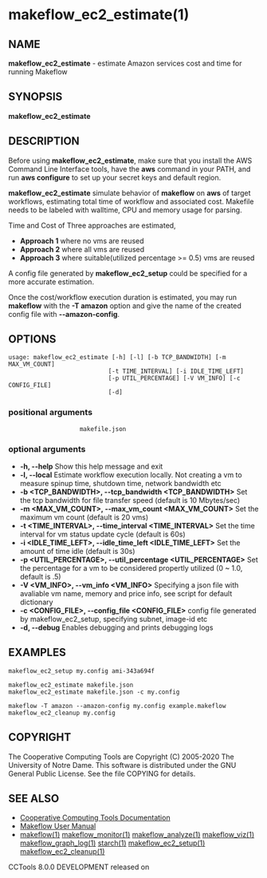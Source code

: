 






















# makeflow_ec2_estimate(1)

## NAME
**makeflow_ec2_estimate** - estimate Amazon services cost and time for running Makeflow

## SYNOPSIS
****makeflow_ec2_estimate <makefile>****

## DESCRIPTION

Before using **makeflow_ec2_estimate**, make sure that you install the AWS Command
Line Interface tools, have the **aws** command in your PATH,
and run **aws configure** to set up your secret keys and default region.

**makeflow_ec2_estimate** simulate behavior of **makeflow** on **aws** of target workflows, estimating total time of workflow and associated cost. Makefile needs to be labeled with walltime, CPU and memory usage for parsing.

Time and Cost of Three approaches are estimated,
- **Approach 1** where no vms are reused
- **Approach 2** where all vms are reused
- **Approach 3** where suitable(utilized percentage >= 0.5) vms are reused

A config file generated by **makeflow_ec2_setup** could be specified for a more accurate estimation.

Once the cost/workflow execution duration is estimated, you may run **makeflow**
with the **-T amazon** option and give the name of the created
config file with **--amazon-config**.

## OPTIONS

```
usage: makeflow_ec2_estimate [-h] [-l] [-b TCP_BANDWIDTH] [-m MAX_VM_COUNT]
                            [-t TIME_INTERVAL] [-i IDLE_TIME_LEFT]
                            [-p UTIL_PERCENTAGE] [-V VM_INFO] [-c CONFIG_FILE]
                            [-d]
```

### positional arguments ###
                        makefile.json

### optional arguments ###
-  **-h, --help** Show this help message and exit
-  **-l, --local** Estimate workflow execution locally. Not creating a vm to measure spinup time, shutdown time, network bandwidth etc
-  **-b <TCP_BANDWIDTH>, --tcp_bandwidth <TCP_BANDWIDTH>** Set the tcp bandwidth for file transfer speed (default is 10 Mbytes/sec)
-  **-m <MAX_VM_COUNT>, --max_vm_count <MAX_VM_COUNT>** Set the maximum vm count (default is 20 vms)
-  **-t <TIME_INTERVAL>, --time_interval <TIME_INTERVAL>** Set the time interval for vm status update cycle (default is 60s)
-  **-i <IDLE_TIME_LEFT>, --idle_time_left <IDLE_TIME_LEFT>** Set the amount of time idle (default is 30s)
-  **-p <UTIL_PERCENTAGE>, --util_percentage <UTIL_PERCENTAGE>** Set the percentage for a vm to be considered propertly utilized (0 ~ 1.0, default is .5)
-  **-V <VM_INFO>, --vm_info <VM_INFO>** Specifying a json file with avaliable vm name, memory and price info, see script for default dictionary
-  **-c <CONFIG_FILE>, --config_file <CONFIG_FILE>** config file generated by makeflow_ec2_setup, specifying subnet, image-id etc
-  **-d, --debug** Enables debugging and prints debugging logs

## EXAMPLES

```
makeflow_ec2_setup my.config ami-343a694f

makeflow_ec2_estimate makefile.json
makeflow_ec2_estimate makefile.json -c my.config

makeflow -T amazon --amazon-config my.config example.makeflow
makeflow_ec2_cleanup my.config
```

## COPYRIGHT

The Cooperative Computing Tools are Copyright (C) 2005-2020 The University of Notre Dame.  This software is distributed under the GNU General Public License.  See the file COPYING for details.

## SEE ALSO


- [Cooperative Computing Tools Documentation]("../index.html")
- [Makeflow User Manual]("../makeflow.html")
- [makeflow(1)](makeflow.md) [makeflow_monitor(1)](makeflow_monitor.md) [makeflow_analyze(1)](makeflow_analyze.md) [makeflow_viz(1)](makeflow_viz.md) [makeflow_graph_log(1)](makeflow_graph_log.md) [starch(1)](starch.md) [makeflow_ec2_setup(1)](makeflow_ec2_setup.md) [makeflow_ec2_cleanup(1)](makeflow_ec2_cleanup.md)


CCTools 8.0.0 DEVELOPMENT released on
